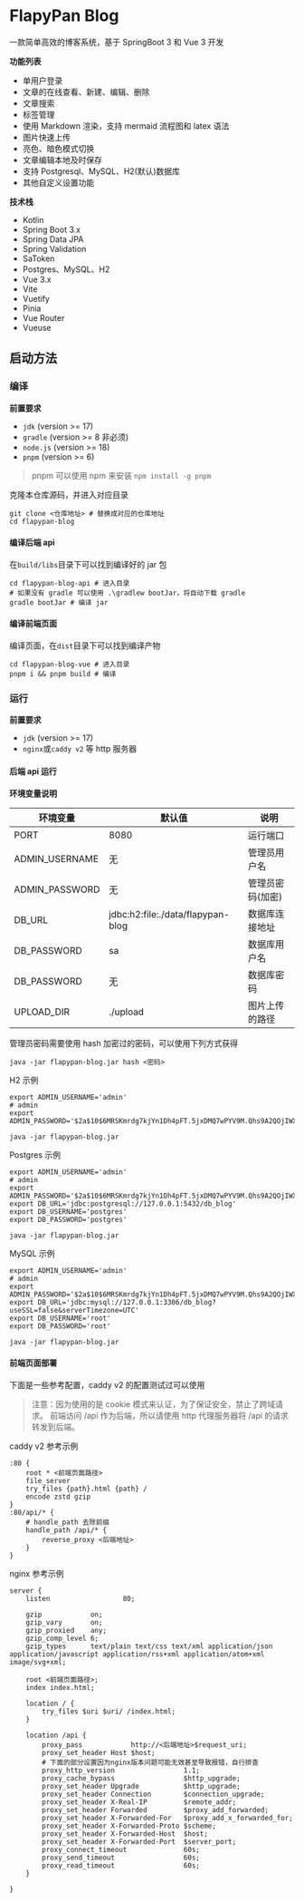 # FlapyPan Blog

一款简单高效的博客系统，基于 SpringBoot 3 和 Vue 3 开发

**功能列表**

- 单用户登录
- 文章的在线查看、新建、编辑、删除
- 文章搜索
- 标签管理
- 使用 Markdown 渲染，支持 mermaid 流程图和 latex 语法
- 图片快速上传
- 亮色、暗色模式切换
- 文章编辑本地及时保存
- 支持 Postgresql、MySQL、H2(默认)数据库
- 其他自定义设置功能

**技术栈**

- Kotlin
- Spring Boot 3.x
- Spring Data JPA
- Spring Validation
- SaToken
- Postgres、MySQL、H2
- Vue 3.x
- Vite
- Vuetify
- Pinia
- Vue Router
- Vueuse

## 启动方法

### 编译

**前置要求**

- `jdk` (version >= 17)
- `gradle` (version >= 8 非必须)
- `node.js` (version >= 18)
- `pnpm` (version >= 6)

> pnpm 可以使用 npm 来安装 `npm install -g pnpm`

克隆本仓库源码，并进入对应目录

```shell
git clone <仓库地址> # 替换成对应的仓库地址
cd flapypan-blog
```

#### 编译后端 api

在`build/libs`目录下可以找到编译好的 jar 包

```shell
cd flapypan-blog-api # 进入目录
# 如果没有 gradle 可以使用 .\gradlew bootJar，将自动下载 gradle
gradle bootJar # 编译 jar
```

#### 编译前端页面

编译页面，在`dist`目录下可以找到编译产物

```shell
cd flapypan-blog-vue # 进入目录
pnpm i && pnpm build # 编译
```

### 运行

**前置要求**

- `jdk` (version >= 17)
- `nginx`或`caddy v2` 等 http 服务器

#### 后端 api 运行

**环境变量说明**

| 环境变量           | 默认值                               | 说明        |
|----------------|-----------------------------------|-----------|
| PORT           | 8080                              | 运行端口      |
| ADMIN_USERNAME | 无                                 | 管理员用户名    |
| ADMIN_PASSWORD | 无                                 | 管理员密码(加密) |
| DB_URL         | jdbc:h2:file:./data/flapypan-blog | 数据库连接地址   |
| DB_PASSWORD    | sa                                | 数据库用户名    |
| DB_PASSWORD    | 无                                 | 数据库密码     |
| UPLOAD_DIR     | ./upload                          | 图片上传的路径   |

管理员密码需要使用 hash 加密过的密码，可以使用下列方式获得

```shell
java -jar flapypan-blog.jar hash <密码>
```

H2 示例

```shell
export ADMIN_USERNAME='admin'
# admin
export ADMIN_PASSWORD='$2a$10$6MRSKmrdg7kjYn1Dh4pFT.5jxDMQ7wPYV9M.Qhs9A2QOjIWX.DFDi'

java -jar flapypan-blog.jar
```

Postgres 示例

```shell
export ADMIN_USERNAME='admin'
# admin
export ADMIN_PASSWORD='$2a$10$6MRSKmrdg7kjYn1Dh4pFT.5jxDMQ7wPYV9M.Qhs9A2QOjIWX.DFDi'
export DB_URL='jdbc:postgresql://127.0.0.1:5432/db_blog'
export DB_USERNAME='postgres'
export DB_PASSWORD='postgres'

java -jar flapypan-blog.jar
```

MySQL 示例

```shell
export ADMIN_USERNAME='admin'
# admin
export ADMIN_PASSWORD='$2a$10$6MRSKmrdg7kjYn1Dh4pFT.5jxDMQ7wPYV9M.Qhs9A2QOjIWX.DFDi'
export DB_URL='jdbc:mysql://127.0.0.1:3306/db_blog?useSSL=false&serverTimezone=UTC'
export DB_USERNAME='root'
export DB_PASSWORD='root'

java -jar flapypan-blog.jar
```

#### 前端页面部署

下面是一些参考配置，caddy v2 的配置测试过可以使用

> 注意：因为使用的是 cookie 模式来认证，为了保证安全，禁止了跨域请求。
> 前端访问 /api 作为后端，所以请使用 http 代理服务器将 /api 的请求转发到后端。


caddy v2 参考示例

```text
:80 {
    root * <前端页面路径>
    file_server
    try_files {path}.html {path} /
    encode zstd gzip
}
:80/api/* {
    # handle_path 去除前缀
    handle_path /api/* {
        reverse_proxy <后端地址>
    }
}
```

nginx 参考示例

```text
server {
    listen                  80;

    gzip            on;
    gzip_vary       on;
    gzip_proxied    any;
    gzip_comp_level 6;
    gzip_types      text/plain text/css text/xml application/json application/javascript application/rss+xml application/atom+xml image/svg+xml;

    root <前端页面路径>;
    index index.html;

    location / {
        try_files $uri $uri/ /index.html;
    }

    location /api {
        proxy_pass            http://<后端地址>$request_uri;
        proxy_set_header Host $host;
        # 下面的部分设置因为nginx版本问题可能无效甚至导致报错，自行排查
        proxy_http_version                 1.1;
        proxy_cache_bypass                 $http_upgrade;
        proxy_set_header Upgrade           $http_upgrade;
        proxy_set_header Connection        $connection_upgrade;
        proxy_set_header X-Real-IP         $remote_addr;
        proxy_set_header Forwarded         $proxy_add_forwarded;
        proxy_set_header X-Forwarded-For   $proxy_add_x_forwarded_for;
        proxy_set_header X-Forwarded-Proto $scheme;
        proxy_set_header X-Forwarded-Host  $host;
        proxy_set_header X-Forwarded-Port  $server_port;
        proxy_connect_timeout              60s;
        proxy_send_timeout                 60s;
        proxy_read_timeout                 60s;
    }

}
```

